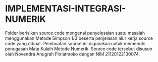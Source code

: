 # IMPLEMENTASI-INTEGRASI-NUMERIK
Folder berisikan source code mengenai penyelesaian suatu masalah menggunakan Metode Simpson 1/3 beserta penjelasan alur kerja source code yang dibuat. Pembuatan source ini digunakan untuk memenuhi penugasan Mata Kulaih Metode Numerik. Source code tersebut disusun oleh Novendra Anugrah Fitriatmoko dengan NIM 21120122130074.

